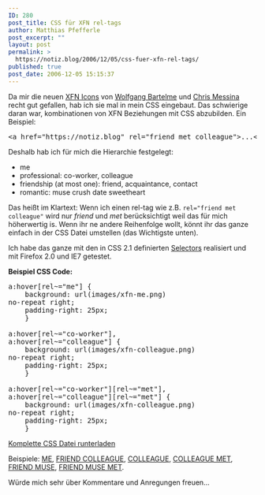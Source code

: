 ```yaml
---
ID: 280
post_title: CSS für XFN rel-tags
author: Matthias Pfefferle
post_excerpt: ""
layout: post
permalink: >
  https://notiz.blog/2006/12/05/css-fuer-xfn-rel-tags/
published: true
post_date: 2006-12-05 15:15:37
---
```

<!-- wp:paragraph -->
<p>Da mir die neuen <a href="http://www.factorycity.net/projects/microformats-icons/">XFN Icons</a> von <a href="http://www.bartelme.at/">Wolfgang Bartelme</a> und <a href="http://factoryjoe.com/blog/">Chris Messina</a> recht gut gefallen, hab ich sie mal in mein CSS eingebaut. Das schwierige daran war, kombinationen von XFN Beziehungen mit CSS abzubilden. Ein Beispiel:
</p>
<!-- /wp:paragraph -->

<!-- wp:preformatted -->
<pre class="wp-block-preformatted">&lt;a href="https://notiz.blog" rel="friend met colleague">...&lt;/a></pre>
<!-- /wp:preformatted -->

<!-- wp:paragraph -->
<p>Deshalb hab ich für mich die Hierarchie festgelegt:</p>
<!-- /wp:paragraph -->

<!-- wp:list -->
<ul>
	<li>me</li>
	<li>professional: co-worker, colleague</li>
	<li>friendship (at most one): friend, acquaintance, contact</li>
	<li>romantic: muse crush date sweetheart</li>
</ul>
<!-- /wp:list -->

<!-- wp:paragraph -->
<p>Das heißt im Klartext: Wenn ich einen rel-tag wie z.B. <code>rel="friend met colleague"</code> wird nur <em>friend</em> und <em>met</em> berücksichtigt weil das für mich höherwertig is. Wenn ihr ne andere Reihenfolge wollt, könnt ihr das ganze einfach in der CSS Datei umstellen (das Wichtigste unten).</p>
<!-- /wp:paragraph -->

<!-- wp:paragraph -->
<p>Ich habe das ganze mit den in CSS 2.1 definierten <a href="http://www.w3.org/TR/CSS21/selector.html#attribute-selectors">Selectors</a> realisiert und mit Firefox 2.0 und IE7 getestet.</p>
<!-- /wp:paragraph -->

<!-- wp:paragraph -->
<p><strong>Beispiel CSS Code:</strong>
</p>
<!-- /wp:paragraph -->

<!-- wp:preformatted -->
<pre class="wp-block-preformatted">a:hover[rel~="me"] {
	background: url(images/xfn-me.png) 
no-repeat right;
	padding-right: 25px;
	}

a:hover[rel~="co-worker"], 
a:hover[rel~="colleague"] {
	background: url(images/xfn-colleague.png) 
no-repeat right;
	padding-right: 25px;
	}
	
a:hover[rel~="co-worker"][rel~="met"], 
a:hover[rel~="colleague"][rel~="met"] {
	background: url(images/xfn-colleague.png) 
no-repeat right;
	padding-right: 25px;
	}</pre>
<!-- /wp:preformatted -->

<!-- wp:paragraph -->
<p><a href="https://notiz.blog/wp-content/uploads/2006/12/xfn.css">Komplette CSS Datei runterladen</a></p>
<!-- /wp:paragraph -->

<!-- wp:paragraph -->
<p>Beispiele: <a href="https://notiz.blog">ME</a>, <a href="#">FRIEND COLLEAGUE</a>, <a href="#">COLLEAGUE</a>, <a href="#">COLLEAGUE MET</a>, <a href="#">FRIEND MUSE</a>, <a href="#">FRIEND MUSE MET</a>.</p>
<!-- /wp:paragraph -->

<!-- wp:paragraph -->
<p>Würde mich sehr über Kommentare und Anregungen freuen...</p>
<!-- /wp:paragraph -->